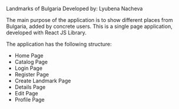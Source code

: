 Landmarks of Bulgaria
Developed by: Lyubena Nacheva

The main purpose of the application is to show different places from Bulgaria, added by concrete users.
This is a single page application, developed with React JS Library.

The application has the following structure:

- Home Page
- Catalog Page
- Login Page
- Register Page
- Create Landmark Page
- Details Page
- Edit Page
- Profile Page
